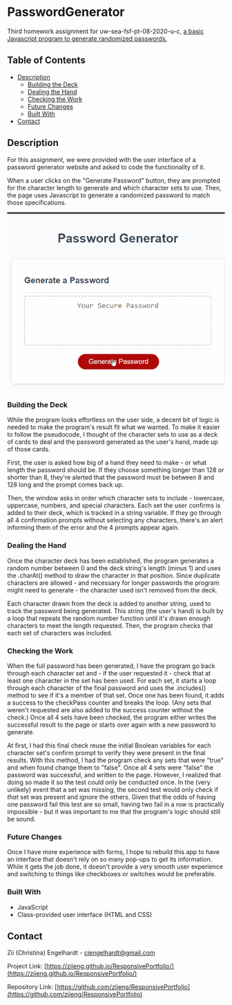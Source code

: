# PasswordGenerator
Third homework assignment for uw-sea-fsf-pt-08-2020-u-c, [a basic Javascript program to generate randomized passwords.][1]

## Table of Contents

* [Description](#description)
  * [Building the Deck](#building-the-deck)
  * [Dealing the Hand](#dealing-the-hand)
  * [Checking the Work](#checking-the-work)
  * [Future Changes](#future-changes)
  * [Built With](#built-with)
* [Contact](#contact)

## Description 
For this assignment, we were provided with the user interface of a password generator website and asked to code the functionality of it. 

When a user clicks on the "Generate Password" button, they are prompted for the character length to generate and which character sets to use. Then, the page uses Javascript to generate a randomized password to match those specifications.

![Project Screenshot](Assets/pwgen.gif)

### Building the Deck
While the program looks effortless on the user side, a decent bit of logic is needed to make the program's result fit what we wanted. To make it easier to follow the pseudocode, I thought of the character sets to use as a deck of cards to deal and the password generated as the user's hand, made up of those cards.

First, the user is asked how big of a hand they need to make - or what length the password should be. If they choose something longer than 128 or shorter than 8, they're alerted that the password must be between 8 and 128 long and the prompt comes back up.

Then, the window asks in order which character sets to include - lowercase, uppercase, numbers, and special characters. Each set the user confirms is added to their deck, which is tracked in a string variable. If they go through all 4 confirmation prompts without selecting any characters, there's an alert informing them of the error and the 4 prompts appear again.

### Dealing the Hand
Once the character deck has been established, the program generates a random number between 0 and the deck string's length (minus 1) and uses the .charAt() method to draw the character in that position. Since duplicate characters are allowed - and necessary for longer passwords the program might need to generate - the character used isn't removed from the deck.

Each character drawn from the deck is added to another string, used to track the password being generated. This string (the user's hand) is built by a loop that repeats the random number function until it's drawn enough characters to meet the length requested. Then, the program checks that each set of characters was included.

### Checking the Work
When the full password has been generated, I have the program go back through each character set and - if the user requested it - check that at least one character in the set has been used. For each set, it starts a loop through each character of the final password and uses the .includes() method to see if it's a member of that set. Once one has been found, it adds a success to the checkPass counter and breaks the loop. (Any sets that weren't requested are also added to the success counter without the check.) Once all 4 sets have been checked, the program either writes the successful result to the page or starts over again with a new password to generate.

At first, I had this final check reuse the initial Boolean variables for each character set's confirm prompt to verify they were present in the final results. With this method, I had the program check any sets that were "true" and when found change them to "false". Once all 4 sets were "false" the password was successful, and written to the page. However, I realized that doing so made it so the test could only be conducted once. In the (very unlikely) event that a set was missing, the second test would only check if _that_ set was present and ignore the others. Given that the odds of having one password fail this test are so small, having two fail in a row is practically impossible - but it was important to me that the program's logic should still be sound.

### Future Changes
Once I have more experience with forms, I hope to rebuild this app to have an interface that doesn't rely on so many pop-ups to get its information. While it gets the job done, it doesn't provide a very smooth user experience and switching to things like checkboxes or switches would be preferable.

### Built With

* JavaScript
* Class-provided user interface (HTML and CSS)

## Contact

Zii (Christina) Engelhardt - cjengelhardt@gmail.com

Project Link: [https://ziieng.github.io/ResponsivePortfolio/](https://ziieng.github.io/ResponsivePortfolio/)

Repository Link: [https://github.com/ziieng/ResponsivePortfolio](https://github.com/ziieng/ResponsivePortfolio)

[1]:<https://ziieng.github.io/ResponsivePortfolio/>